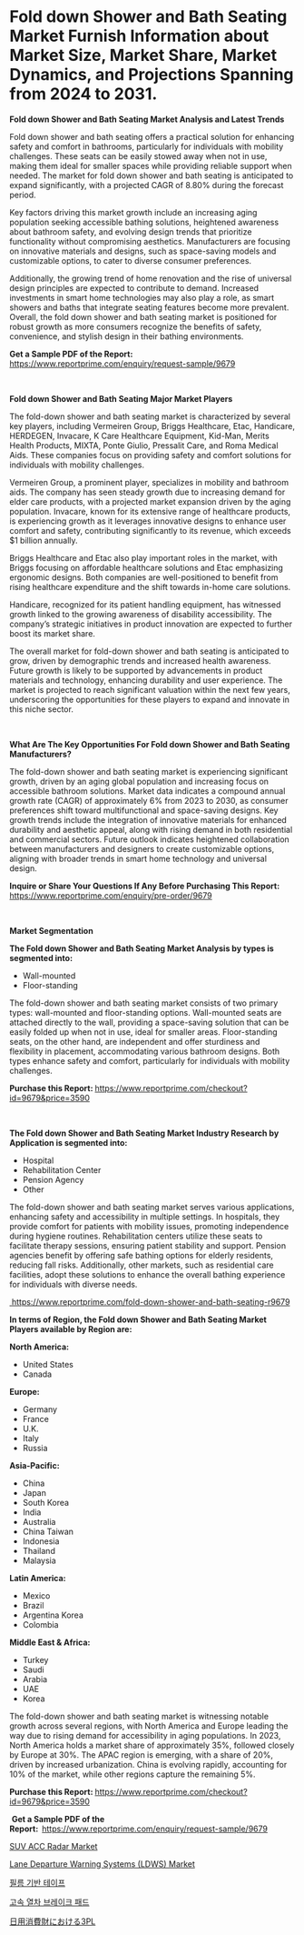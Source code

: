 <p><h1>Fold down Shower and Bath Seating Market Furnish Information about Market Size, Market Share, Market Dynamics, and Projections Spanning from 2024 to 2031.</h1></p><p><strong>Fold down Shower and Bath Seating Market Analysis and Latest Trends</strong></p>
<p><p>Fold down shower and bath seating offers a practical solution for enhancing safety and comfort in bathrooms, particularly for individuals with mobility challenges. These seats can be easily stowed away when not in use, making them ideal for smaller spaces while providing reliable support when needed. The market for fold down shower and bath seating is anticipated to expand significantly, with a projected CAGR of 8.80% during the forecast period. </p><p>Key factors driving this market growth include an increasing aging population seeking accessible bathing solutions, heightened awareness about bathroom safety, and evolving design trends that prioritize functionality without compromising aesthetics. Manufacturers are focusing on innovative materials and designs, such as space-saving models and customizable options, to cater to diverse consumer preferences. </p><p>Additionally, the growing trend of home renovation and the rise of universal design principles are expected to contribute to demand. Increased investments in smart home technologies may also play a role, as smart showers and baths that integrate seating features become more prevalent. Overall, the fold down shower and bath seating market is positioned for robust growth as more consumers recognize the benefits of safety, convenience, and stylish design in their bathing environments.</p></p>
<p><strong>Get a Sample PDF of the Report:&nbsp;</strong> <a href="https://www.reportprime.com/enquiry/request-sample/9679">https://www.reportprime.com/enquiry/request-sample/9679</a></p>
<p>&nbsp;</p>
<p><strong>Fold down Shower and Bath Seating Major Market Players</strong></p>
<p><p>The fold-down shower and bath seating market is characterized by several key players, including Vermeiren Group, Briggs Healthcare, Etac, Handicare, HERDEGEN, Invacare, K Care Healthcare Equipment, Kid-Man, Merits Health Products, MIXTA, Ponte Giulio, Pressalit Care, and Roma Medical Aids. These companies focus on providing safety and comfort solutions for individuals with mobility challenges.</p><p>Vermeiren Group, a prominent player, specializes in mobility and bathroom aids. The company has seen steady growth due to increasing demand for elder care products, with a projected market expansion driven by the aging population. Invacare, known for its extensive range of healthcare products, is experiencing growth as it leverages innovative designs to enhance user comfort and safety, contributing significantly to its revenue, which exceeds $1 billion annually.</p><p>Briggs Healthcare and Etac also play important roles in the market, with Briggs focusing on affordable healthcare solutions and Etac emphasizing ergonomic designs. Both companies are well-positioned to benefit from rising healthcare expenditure and the shift towards in-home care solutions.</p><p>Handicare, recognized for its patient handling equipment, has witnessed growth linked to the growing awareness of disability accessibility. The company’s strategic initiatives in product innovation are expected to further boost its market share.</p><p>The overall market for fold-down shower and bath seating is anticipated to grow, driven by demographic trends and increased health awareness. Future growth is likely to be supported by advancements in product materials and technology, enhancing durability and user experience. The market is projected to reach significant valuation within the next few years, underscoring the opportunities for these players to expand and innovate in this niche sector.</p></p>
<p>&nbsp;</p>
<p><strong>What Are The Key Opportunities For Fold down Shower and Bath Seating Manufacturers?</strong></p>
<p><p>The fold-down shower and bath seating market is experiencing significant growth, driven by an aging global population and increasing focus on accessible bathroom solutions. Market data indicates a compound annual growth rate (CAGR) of approximately 6% from 2023 to 2030, as consumer preferences shift toward multifunctional and space-saving designs. Key growth trends include the integration of innovative materials for enhanced durability and aesthetic appeal, along with rising demand in both residential and commercial sectors. Future outlook indicates heightened collaboration between manufacturers and designers to create customizable options, aligning with broader trends in smart home technology and universal design.</p></p>
<p><strong>Inquire or Share Your Questions If Any Before Purchasing This Report:</strong> <a href="https://www.reportprime.com/enquiry/pre-order/9679">https://www.reportprime.com/enquiry/pre-order/9679</a></p>
<p>&nbsp;</p>
<p><strong>Market Segmentation</strong></p>
<p><strong>The Fold down Shower and Bath Seating Market Analysis by types is segmented into:</strong></p>
<p><ul><li>Wall-mounted</li><li>Floor-standing</li></ul></p>
<p><p>The fold-down shower and bath seating market consists of two primary types: wall-mounted and floor-standing options. Wall-mounted seats are attached directly to the wall, providing a space-saving solution that can be easily folded up when not in use, ideal for smaller areas. Floor-standing seats, on the other hand, are independent and offer sturdiness and flexibility in placement, accommodating various bathroom designs. Both types enhance safety and comfort, particularly for individuals with mobility challenges.</p></p>
<p><strong>Purchase this Report:&nbsp;</strong><a href="https://www.reportprime.com/checkout?id=9679&price=3590">https://www.reportprime.com/checkout?id=9679&price=3590</a></p>
<p>&nbsp;</p>
<p><strong>The Fold down Shower and Bath Seating Market Industry Research by Application is segmented into:</strong></p>
<p><ul><li>Hospital</li><li>Rehabilitation Center</li><li>Pension Agency</li><li>Other</li></ul></p>
<p><p>The fold-down shower and bath seating market serves various applications, enhancing safety and accessibility in multiple settings. In hospitals, they provide comfort for patients with mobility issues, promoting independence during hygiene routines. Rehabilitation centers utilize these seats to facilitate therapy sessions, ensuring patient stability and support. Pension agencies benefit by offering safe bathing options for elderly residents, reducing fall risks. Additionally, other markets, such as residential care facilities, adopt these solutions to enhance the overall bathing experience for individuals with diverse needs.</p></p>
<p><a href="https://www.reportprime.com/fold-down-shower-and-bath-seating-r9679">&nbsp;https://www.reportprime.com/fold-down-shower-and-bath-seating-r9679</a></p>
<p><strong>In terms of Region, the Fold down Shower and Bath Seating Market Players available by Region are:</strong></p>
<p>
    <p> <strong> North America: </strong>
        <ul>
            <li>United States</li>
            <li>Canada</li>
        </ul>
        </p> 
    <p> <strong> Europe: </strong>
        <ul>
            <li>Germany</li>
            <li>France</li>
            <li>U.K.</li>
            <li>Italy</li>
            <li>Russia</li>
        </ul>
        </p> 
    <p> <strong> Asia-Pacific: </strong>
        <ul>
            <li>China</li>
            <li>Japan</li>
            <li>South Korea</li>
            <li>India</li>
            <li>Australia</li>
            <li>China Taiwan</li>
            <li>Indonesia</li>
            <li>Thailand</li>
            <li>Malaysia</li>
        </ul>
        </p> 
    <p> <strong> Latin America: </strong>
        <ul>
            <li>Mexico</li>
            <li>Brazil</li>
            <li>Argentina Korea</li>
            <li>Colombia</li>
        </ul>
        </p> 
    <p> <strong> Middle East & Africa: </strong>
        <ul>
            <li>Turkey</li>
            <li>Saudi</li>
            <li>Arabia</li>
            <li>UAE</li>
            <li>Korea</li>
        </ul>
    </p>
    </p>
<p><p>The fold-down shower and bath seating market is witnessing notable growth across several regions, with North America and Europe leading the way due to rising demand for accessibility in aging populations. In 2023, North America holds a market share of approximately 35%, followed closely by Europe at 30%. The APAC region is emerging, with a share of 20%, driven by increased urbanization. China is evolving rapidly, accounting for 10% of the market, while other regions capture the remaining 5%.</p></p>
<p><strong>Purchase this Report: </strong><a href="https://www.reportprime.com/checkout?id=9679&price=3590">https://www.reportprime.com/checkout?id=9679&price=3590</a></p>
<p>&nbsp;<strong>Get a Sample PDF of the Report:&nbsp;&nbsp;</strong><a href="https://www.reportprime.com/enquiry/request-sample/9679">https://www.reportprime.com/enquiry/request-sample/9679</a></p>
<p><strong></strong></p>
<p><p><a href="https://issuu.com/reportprime-2/docs/suv-acc-radar-market-size-2030.pptx_27318c35e63a9e">SUV ACC Radar Market</a></p><p><a href="https://issuu.com/reportprime-2/docs/lane-departure-warning-systems-ldws_839cd63360ed5d">Lane Departure Warning Systems (LDWS) Market</a></p><p><a href="https://medium.com/@luigispence46/film-based-tapes-market-%EC%9D%98-%EA%B8%80%EB%A1%9C%EB%B2%8C-%EC%8B%9C%EC%9E%A5-%EA%B0%9C%EC%9A%94%EB%8A%94-%EC%A0%84-%EC%84%B8%EA%B3%84-%EB%B0%8F-%EC%A3%BC%EC%9A%94-%EC%8B%9C%EC%9E%A5%EC%9D%98-%EC%82%B0%EC%97%85%EC%97%90-%EC%98%81%ED%96%A5%EC%9D%84-%EB%AF%B8%EC%B9%98%EB%8A%94-%EC%A3%BC%EC%9A%94-%ED%8A%B8%EB%A0%8C%EB%93%9C%EC%97%90-%EB%8C%80%ED%95%9C-%EB%8F%85%ED%8A%B9%ED%95%9C-%EA%B4%80%EC%A0%90%EC%9D%84-%EC%A0%9C%EA%B3%B5%ED%95%A9%EB%8B%88%EB%8B%A4-c8f9604aa779">필름 기반 테이프</a></p><p><a href="https://medium.com/@luigispence46/%EC%84%B8%EA%B3%84-high-speed-train-brake-pads-market-%EC%9D%80-2024%EC%97%90%EC%84%9C-2031%EB%A1%9C-%EC%97%B0%ED%8F%89%EA%B7%A0-%EC%A6%9D%EA%B0%80%EC%9C%A8%EC%9D%84-%EB%B3%B4%EC%9D%BC-%EA%B2%83%EC%9C%BC%EB%A1%9C-%EC%98%88%EC%83%81%EB%90%A9%EB%8B%88%EB%8B%A4-15262f1a3179">고속 열차 브레이크 패드</a></p><p><a href="https://medium.com/@berryguann/3pl-in-fmcg-market-%E3%81%AE%E3%82%B0%E3%83%AD%E3%83%BC%E3%83%90%E3%83%AB%E5%B8%82%E5%A0%B4%E6%A6%82%E8%A6%81%E3%81%AF-%E4%B8%96%E7%95%8C%E3%81%8A%E3%82%88%E3%81%B3%E4%B8%BB%E8%A6%81%E5%B8%82%E5%A0%B4%E3%81%AB%E3%81%8A%E3%81%91%E3%82%8B%E6%A5%AD%E7%95%8C%E3%81%AB%E5%BD%B1%E9%9F%BF%E3%82%92%E4%B8%8E%E3%81%88%E3%82%8B%E4%B8%BB%E8%A6%81%E3%81%AA%E3%83%88%E3%83%AC%E3%83%B3%E3%83%89%E3%81%AB%E3%81%A4%E3%81%84%E3%81%A6-%E7%8B%AC%E8%87%AA%E3%81%AE%E8%A6%96%E7%82%B9%E3%82%92%E6%8F%90%E4%BE%9B%E3%81%97%E3%81%BE%E3%81%99-03141a0897b8">日用消費財における3PL</a></p></p>